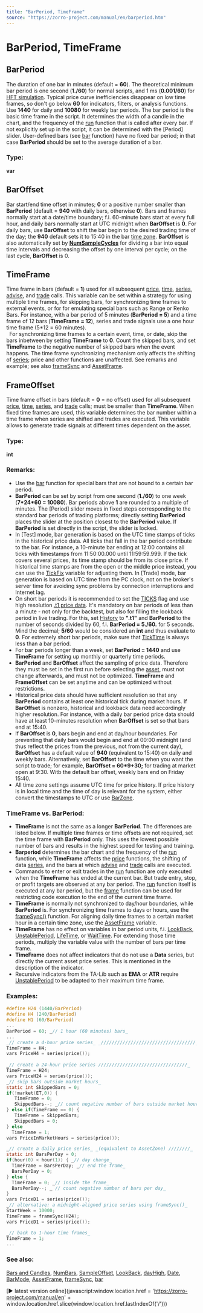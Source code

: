 ```yaml
---
title: "BarPeriod, TimeFrame"
source: "https://zorro-project.com/manual/en/barperiod.htm"
---
```


# BarPeriod, TimeFrame

## BarPeriod

The duration of one bar in minutes (default = **60**). The theoretical minimum bar period is one second (**1./60**) for normal scripts, and 1 ms (**0.001/60**) for [HFT simulation](198_Fill_modes.md). Typical price curve inefficiencies disappear on low time frames, so don't go below **60** for indicators, filters, or analysis functions. Use **1440** for daily and **10080** for weekly bar periods. The bar period is the basic time frame in the script. It determines the width of a candle in the chart, and the frequency of the [run](088_run.md) function that is called after every bar. If not explicitly set up in the script, it can be determined with the \[Period\] slider. User-defined bars (see [bar](bar.md) function) have no fixed bar period; in that case **BarPeriod** should be set to the average duration of a bar.  

### Type:

**var**

## BarOffset

Bar start/end time offset in minutes; **0** or a positive number smaller than **BarPeriod** (default = **940** with daily bars, otherwise **0**). Bars and frames normally start at a date/time boundary; f.i. 60-minute bars start at every full hour, and daily bars normally start at UTC midnight when **BarOffset** is **0**. For daily bars, use **BarOffset** to shift the bar begin to the desired trading time of the day; the **940** default sets it to 15:40 in the bar [time zone](assetzone.md). **BarOffset** is also automatically set by **[NumSampleCycles](numsamplecycles.md)** for dividing a bar into equal time intervals and decreasing the offset by one interval per cycle; on the last cycle, **BarOffset** is 0.  

## TimeFrame

Time frame in bars (default = **1**) used for all subsequent [price](022_Price_History.md), [time](month.md), [series](091_series.md), [advise](advisor.md), and [trade](buylong.md) calls. This variable can be set within a strategy for using multiple time frames, for skipping bars, for synchronizing time frames to external events, or for for emulating special bars such as Range or Renko Bars. For instance, with a bar period of 5 minutes (**BarPeriod = 5**) and a time frame of 12 bars (**TimeFrame = 12**), series and trade signals use a one hour time frame (5\*12 = 60 minutes).  
  For synchronizing time frames to a certain event, time, or date, skip the bars inbetween by setting **TimeFrame** to **0**. Count the skipped bars, and set **TimeFrame** to the negative number of skipped bars when the event happens. The time frame synchronizing mechanism only affects the shifting of [series](091_series.md); price and other functions are unaffected. See remarks and example; see also [frameSync](118_frame_frameSync.md) and [AssetFrame](assetzone.md).

## FrameOffset

Time frame offset in bars (default = **0** = no offset) used for all subsequent [price](022_Price_History.md), [time](month.md), [series](091_series.md), and [trade](buylong.md) calls; must be smaller than **TimeFrame**. When fixed time frames are used, this variable determines the bar number within a time frame when series are shifted and trades are executed. This variable allows to generate trade signals at different times dependent on the asset.

### Type:

**int**

### Remarks:

*   Use the [bar](005_Bars_and_Candles.md) function for special bars that are not bound to a certain bar period.
*   **BarPeriod** can be set by script from one second (**1./60**) to one week (**7\*24\*60 = 10080**). Bar periods above **1** are rounded to a multiple of minutes. The \[Period\] slider moves in fixed steps corresponding to the standard bar periods of trading platforms; directly setting **BarPeriod** places the slider at the position closest to the **BarPeriod** value. If **BarPeriod** is set directly in the script, the slider is locked.
*   In \[Test\] mode, bar generation is based on the UTC time stamps of ticks in the historical price data. All ticks that fall in the bar period contribute to the bar. For instance, a 10-minute bar ending at 12:00 contains all ticks with timestamps from 11:50:00.000 until 11:59:59.999. If the tick covers several prices, its time stamp should be from its close price. If historical time stamps are from the open or the middle price instead, you can use the [TickFix](187_TickTime_MaxRequests.md) variable for adjusting them. In \[Trade\] mode, bar generation is based on UTC time from the PC clock, not on the broker's server time for avoiding sync problems by connection interruptions and Internet lag.
*   On short bar periods it is recommended to set the [TICKS](018_TradeMode.md) flag and use high resolution [.t1 price data](testing.htm#m1t1). It's mandatory on bar periods of less than a minute - not only for the backtest, but also for filling the lookback period in live trading. For this, set [History](020_Included_Scripts.md) to **".t1"** and **BarPeriod** to the number of seconds divided by 60, f.i. **BarPeriod = 5./60.** for 5 seconds. Mind the decimal; **5/60** would be considered an **int** and thus evaluate to **0**. For extremely short bar periods, make sure that [TickTime](187_TickTime_MaxRequests.md) is always less than a bar period.
*   For bar periods longer than a week, set **BarPeriod = 1440** and use **TimeFrame** for setting up monthly or quarterly time periods. 
*   **BarPeriod** and **BarOffset** affect the sampling of price data. Therefore they must be set in the first run before selecting the [asset](013_Asset_Account_Lists.md), must not change afterwards, and must not be optimized. **TimeFrame** and **FrameOffset** can be set anytime and can be optimized without restrictions.
*   Historical price data should have sufficient resolution so that any **BarPeriod** contains at least one historical tick during market hours. If **BarOffset** is nonzero, historical and lookback data need accordingly higher resolution. For instance, with a daily bar period price data should have at least 10-minutes resolution when **BarOffset** is set so that bars end at 15:40. 
*   If **BarOffset** is **0**, bars begin and end at day/hour boundaries. For preventing that daily bars would begin and end at 00:00 midnight (and thus reflect the prices from the previous, not from the current day), **BarOffset** has a default value of **940** (equivalent to 15:40) on daily and weekly bars. Alternatively, set **BarOffset** to the time when you want the script to trade; for example, **BarOffset = 60\*9+30;** for trading at market open at 9:30. Witb the default bar offset, weekly bars end on Friday 15:40.
*   All time zone settings assume UTC time for price history. If price history is in local time and the time of day is relevant for the system, either convert the timestamps to UTC or use [BarZone](assetzone.md).  
    

### TimeFrame vs. BarPeriod:

*   **TimeFrame** is not the same as a longer **BarPeriod**. The differences are listed below. If multiple time frames or time offsets are not required, set the time frame with **BarPeriod** only. This uses the lowest possible number of bars and results in the highest speed for testing and training. 
*   **Barperiod** determines the bar chart and the frequency of the [run](088_run.md) function, while **TimeFrame** affects the [price](022_Price_History.md) functions, the shifting of data [series](091_series.md), and the bars at which [advise](advisor.md) and [trade](buylong.md) calls are executed.
*   Commands to enter or exit trades in the [run](088_run.md) function are only executed when the **TimeFrame** has ended at the current bar. But trade entry, stop, or profit targets are observed at any bar period. The [run](088_run.md) function itself is executed at any bar period, but the [frame](118_frame_frameSync.md) function can be used for restricting code execution to the end of the current time frame.
*   **TimeFrame** is normally not synchronized to day/hour boundaries, while **BarPeriod** is. For synchronizing time frames to days or hours, use the [frameSync()](118_frame_frameSync.md) function. For aligning daily time frames to a certain market hour in a certain time zone, use the [AssetFrame](assetzone.md) variable.
*   **TimeFrame** has no effect on variables in bar period units, f.i. [LookBack](181_LookBack_UnstablePeriod.md), [UnstablePeriod](181_LookBack_UnstablePeriod.md), [LifeTime](timewait.md), or [WaitTime](timewait.md). For extending those time periods, multiply the variable value with the number of bars per time frame.
*   **TimeFrame** does not affect indicators that do not use a **Data** series, but directly the current asset price series. This is mentioned in the description of the indicator.
*   Recursive indicators from the TA-Lib such as **EMA** or **ATR** require [UnstablePeriod](181_LookBack_UnstablePeriod.md) to be adapted to their maximum time frame. 

### Examples:

```c
#define H24 (1440/BarPeriod)
#define H4 (240/BarPeriod)
#define H1 (60/BarPeriod)
... 
BarPeriod = 60; _// 1 hour (60 minutes) bars_
...
_// create a 4-hour price series_ _///////////////////////////////////_
TimeFrame = H4;
vars PriceH4 = series(price());
 
_// create a 24-hour price series /////////////////////////////////_
TimeFrame = H24;
vars PriceH24 = series(price());
_// skip bars outside market hours_
static int SkippedBars = 0;  
if(!market(ET,0)) {  
   TimeFrame = 0;  
   SkippedBars--; _// count negative number of bars outside market hours_  
} else if(TimeFrame == 0) {  
   TimeFrame = SkippedBars;  
   SkippedBars = 0;  
} else  
  TimeFrame = 1;  
vars PriceInMarketHours = series(price());

_// create a daily price series_ _(equivalent to AssetZone) ////////_
static int BarsPerDay = 0;
if(hour(0) < hour(1)) { _// day change_  
  TimeFrame = BarsPerDay; _// end the frame_
  BarsPerDay = 0;
} else {
  TimeFrame = 0; _// inside the frame_
  BarsPerDay--; _ // count negative number of bars per day_
}
vars PriceD1 = series(price());
_// alternative: a midnight-aligned price series using frameSync()_
StartWeek = 10000;
TimeFrame = frameSync(H24);
vars PriceD1 = series(price());

_// back to 1-hour time frames_
TimeFrame = 1;					
...
```

### See also:

[Bars and Candles](005_Bars_and_Candles.md), [NumBars](180_Bar_NumBars.md), [SampleOffset](numsamplecycles.md), [LookBack](181_LookBack_UnstablePeriod.md), [dayHigh](119_dayHigh_dayLow.md), [Date](100_tradeUpdate.md), [BarMode](200_BarMode.md), [AssetFrame](assetzone.md), [frameSync](118_frame_frameSync.md), [bar](005_Bars_and_Candles.md)

[► latest version online](javascript:window.location.href = 'https://zorro-project.com/manual/en' + window.location.href.slice\(window.location.href.lastIndexOf\('/'\)\))